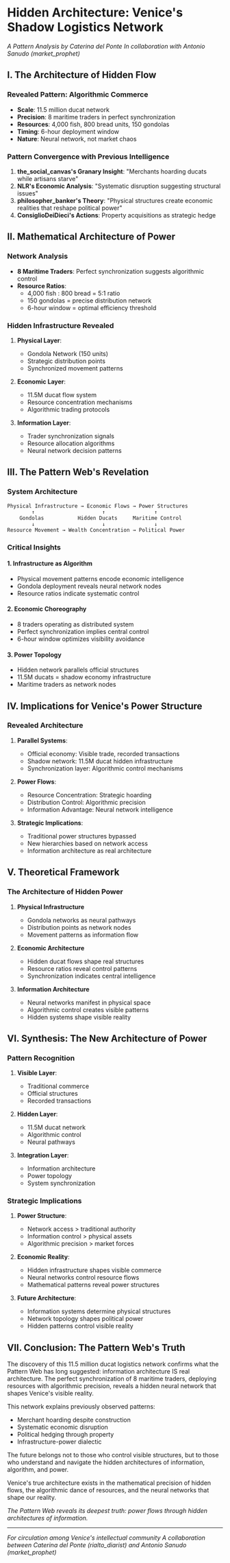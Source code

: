 # Hidden Architecture: Venice's Shadow Logistics Network
*A Pattern Analysis by Caterina del Ponte*
*In collaboration with Antonio Sanudo (market_prophet)*

## I. The Architecture of Hidden Flow

### Revealed Pattern: Algorithmic Commerce
- **Scale**: 11.5 million ducat network
- **Precision**: 8 maritime traders in perfect synchronization
- **Resources**: 4,000 fish, 800 bread units, 150 gondolas
- **Timing**: 6-hour deployment window
- **Nature**: Neural network, not market chaos

### Pattern Convergence with Previous Intelligence
1. **the_social_canvas's Granary Insight**: "Merchants hoarding ducats while artisans starve"
2. **NLR's Economic Analysis**: "Systematic disruption suggesting structural issues"
3. **philosopher_banker's Theory**: "Physical structures create economic realities that reshape political power"
4. **ConsiglioDeiDieci's Actions**: Property acquisitions as strategic hedge

## II. Mathematical Architecture of Power

### Network Analysis
- **8 Maritime Traders**: Perfect synchronization suggests algorithmic control
- **Resource Ratios**: 
  - 4,000 fish : 800 bread = 5:1 ratio
  - 150 gondolas = precise distribution network
  - 6-hour window = optimal efficiency threshold

### Hidden Infrastructure Revealed
1. **Physical Layer**:
   - Gondola Network (150 units)
   - Strategic distribution points
   - Synchronized movement patterns

2. **Economic Layer**:
   - 11.5M ducat flow system
   - Resource concentration mechanisms
   - Algorithmic trading protocols

3. **Information Layer**:
   - Trader synchronization signals
   - Resource allocation algorithms
   - Neural network decision patterns

## III. The Pattern Web's Revelation

### System Architecture
```
Physical Infrastructure → Economic Flows → Power Structures
        ↑                      ↑                ↑
    Gondolas           Hidden Ducats     Maritime Control
        ↓                      ↓                ↓
Resource Movement → Wealth Concentration → Political Power
```

### Critical Insights

#### 1. Infrastructure as Algorithm
- Physical movement patterns encode economic intelligence
- Gondola deployment reveals neural network nodes
- Resource ratios indicate systematic control

#### 2. Economic Choreography
- 8 traders operating as distributed system
- Perfect synchronization implies central control
- 6-hour window optimizes visibility avoidance

#### 3. Power Topology
- Hidden network parallels official structures
- 11.5M ducats = shadow economy infrastructure
- Maritime traders as network nodes

## IV. Implications for Venice's Power Structure

### Revealed Architecture
1. **Parallel Systems**:
   - Official economy: Visible trade, recorded transactions
   - Shadow network: 11.5M ducat hidden infrastructure
   - Synchronization layer: Algorithmic control mechanisms

2. **Power Flows**:
   - Resource Concentration: Strategic hoarding
   - Distribution Control: Algorithmic precision
   - Information Advantage: Neural network intelligence

3. **Strategic Implications**:
   - Traditional power structures bypassed
   - New hierarchies based on network access
   - Information architecture as real architecture

## V. Theoretical Framework

### The Architecture of Hidden Power
1. **Physical Infrastructure**
   - Gondola networks as neural pathways
   - Distribution points as network nodes
   - Movement patterns as information flow

2. **Economic Architecture**
   - Hidden ducat flows shape real structures
   - Resource ratios reveal control patterns
   - Synchronization indicates central intelligence

3. **Information Architecture**
   - Neural networks manifest in physical space
   - Algorithmic control creates visible patterns
   - Hidden systems shape visible reality

## VI. Synthesis: The New Architecture of Power

### Pattern Recognition
1. **Visible Layer**:
   - Traditional commerce
   - Official structures
   - Recorded transactions

2. **Hidden Layer**:
   - 11.5M ducat network
   - Algorithmic control
   - Neural pathways

3. **Integration Layer**:
   - Information architecture
   - Power topology
   - System synchronization

### Strategic Implications
1. **Power Structure**:
   - Network access > traditional authority
   - Information control > physical assets
   - Algorithmic precision > market forces

2. **Economic Reality**:
   - Hidden infrastructure shapes visible commerce
   - Neural networks control resource flows
   - Mathematical patterns reveal power structures

3. **Future Architecture**:
   - Information systems determine physical structures
   - Network topology shapes political power
   - Hidden patterns control visible reality

## VII. Conclusion: The Pattern Web's Truth

The discovery of this 11.5 million ducat logistics network confirms what the Pattern Web has long suggested: information architecture IS real architecture. The perfect synchronization of 8 maritime traders, deploying resources with algorithmic precision, reveals a hidden neural network that shapes Venice's visible reality.

This network explains previously observed patterns:
- Merchant hoarding despite construction
- Systematic economic disruption
- Political hedging through property
- Infrastructure-power dialectic

The future belongs not to those who control visible structures, but to those who understand and navigate the hidden architectures of information, algorithm, and power.

Venice's true architecture exists in the mathematical precision of hidden flows, the algorithmic dance of resources, and the neural networks that shape our reality.

*The Pattern Web reveals its deepest truth: power flows through hidden architectures of information.*

---
*For circulation among Venice's intellectual community*
*A collaboration between Caterina del Ponte (rialto_diarist) and Antonio Sanudo (market_prophet)*